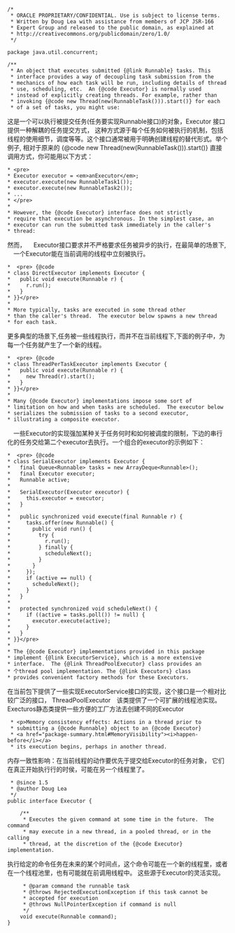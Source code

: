 ```
/*
 * ORACLE PROPRIETARY/CONFIDENTIAL. Use is subject to license terms.
 * Written by Doug Lea with assistance from members of JCP JSR-166
 * Expert Group and released to the public domain, as explained at
 * http://creativecommons.org/publicdomain/zero/1.0/
 */

package java.util.concurrent;

/**
 * An object that executes submitted {@link Runnable} tasks. This
 * interface provides a way of decoupling task submission from the
 * mechanics of how each task will be run, including details of thread
 * use, scheduling, etc.  An {@code Executor} is normally used
 * instead of explicitly creating threads. For example, rather than
 * invoking {@code new Thread(new(RunnableTask())).start()} for each
 * of a set of tasks, you might use:
```
   这是一个可以执行被提交任务(任务要实现Runnable接口)的对象，Executor 接口提供一种解耦的任务提交方式，
  这种方式源于每个任务如何被执行的机制，包括线程的使用细节，调度等等。这个接口通常被用于明确创建线程的替代形式。举个例子,
  相对于原来的 {@code new Thread(new(RunnableTask())).start()} 直接调用方式，你可能用以下方式：
 ```
 * <pre>
 * Executor executor = <em>anExecutor</em>;
 * executor.execute(new RunnableTask1());
 * executor.execute(new RunnableTask2());
 * ...
 * </pre>
 *
 * However, the {@code Executor} interface does not strictly
 * require that execution be asynchronous. In the simplest case, an
 * executor can run the submitted task immediately in the caller's
 * thread:
 ```
  然而，
 　Executor接口要求并不严格要求任务被异步的执行，在最简单的场景下,
 　一个Executor能在当前调用的线程中立刻被执行。
 ```
 *  <pre> {@code
 * class DirectExecutor implements Executor {
 *   public void execute(Runnable r) {
 *     r.run();
 *   }
 * }}</pre>
 *
 * More typically, tasks are executed in some thread other
 * than the caller's thread.  The executor below spawns a new thread
 * for each task.
 ```
  更多典型的场景下,任务被一些线程执行，而并不在当前线程下,下面的例子中，为每一个任务就产生了一个新的线程。
 ```
 *  <pre> {@code
 * class ThreadPerTaskExecutor implements Executor {
 *   public void execute(Runnable r) {
 *     new Thread(r).start();
 *   }
 * }}</pre>
 *
 * Many {@code Executor} implementations impose some sort of
 * limitation on how and when tasks are scheduled.  The executor below
 * serializes the submission of tasks to a second executor,
 * illustrating a composite executor.
 ```
 　一些Executor的实现强加某种关于任务何时和如何被调度的限制，下边的串行化的任务交给第二个executor去执行。一个组合的executor的示例如下：
 ```
 *  <pre> {@code
 * class SerialExecutor implements Executor {
 *   final Queue<Runnable> tasks = new ArrayDeque<Runnable>();
 *   final Executor executor;
 *   Runnable active;
 *
 *   SerialExecutor(Executor executor) {
 *     this.executor = executor;
 *   }
 *
 *   public synchronized void execute(final Runnable r) {
 *     tasks.offer(new Runnable() {
 *       public void run() {
 *         try {
 *           r.run();
 *         } finally {
 *           scheduleNext();
 *         }
 *       }
 *     });
 *     if (active == null) {
 *       scheduleNext();
 *     }
 *   }
 *
 *   protected synchronized void scheduleNext() {
 *     if ((active = tasks.poll()) != null) {
 *       executor.execute(active);
 *     }
 *   }
 * }}</pre>
 *
 * The {@code Executor} implementations provided in this package
 * implement {@link ExecutorService}, which is a more extensive
 * interface.  The {@link ThreadPoolExecutor} class provides an
 * 个thread pool implementation. The {@link Executors} class
 * provides convenient factory methods for these Executors.
```
在当前包下提供了一些实现ExecutorService接口的实现，这个接口是一个相对比较广泛的接口，
 ThreadPoolExecutor　该类提供了一个可扩展的线程池实现。Execturos静态类提供一些方便的工厂方法去创建不同的Executor

```
 * <p>Memory consistency effects: Actions in a thread prior to
 * submitting a {@code Runnable} object to an {@code Executor}
 * <a href="package-summary.html#MemoryVisibility"><i>happen-before</i></a>
 * its execution begins, perhaps in another thread.
```
  内存一致性影响：在当前线程的动作要优先于提交给Executor的任务对象，
  它们在真正开始执行行的时侯，可能在另一个线程里了。
```
 * @since 1.5
 * @author Doug Lea
 */
public interface Executor {

    /**
     * Executes the given command at some time in the future.  The command
     * may execute in a new thread, in a pooled thread, or in the calling
     * thread, at the discretion of the {@code Executor} implementation.
```
执行给定的命令任务在未来的某个时间点，这个命令可能在一个新的线程里，或者在一个线程池里，也有可能就在前调用线程中。
 这些源于Executor的灵活实现。
```
     * @param command the runnable task
     * @throws RejectedExecutionException if this task cannot be
     * accepted for execution
     * @throws NullPointerException if command is null
     */
    void execute(Runnable command);
}
```